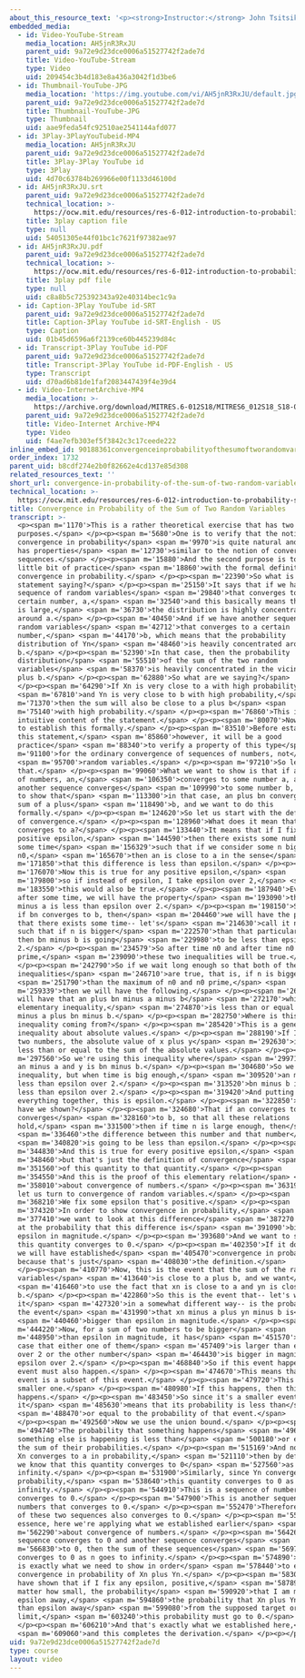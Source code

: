 ```yaml
---
about_this_resource_text: '<p><strong>Instructor:</strong> John Tsitsiklis</p>'
embedded_media:
  - id: Video-YouTube-Stream
    media_location: AH5jnR3RxJU
    parent_uid: 9a72e9d23dce0006a51527742f2ade7d
    title: Video-YouTube-Stream
    type: Video
    uid: 209454c3b4d183e8a436a3042f1d3be6
  - id: Thumbnail-YouTube-JPG
    media_location: 'https://img.youtube.com/vi/AH5jnR3RxJU/default.jpg'
    parent_uid: 9a72e9d23dce0006a51527742f2ade7d
    title: Thumbnail-YouTube-JPG
    type: Thumbnail
    uid: aae9feda54fc92510ae2541144afd077
  - id: 3Play-3PlayYouTubeid-MP4
    media_location: AH5jnR3RxJU
    parent_uid: 9a72e9d23dce0006a51527742f2ade7d
    title: 3Play-3Play YouTube id
    type: 3Play
    uid: 4d70c63784b269966e00f1133d46100d
  - id: AH5jnR3RxJU.srt
    parent_uid: 9a72e9d23dce0006a51527742f2ade7d
    technical_location: >-
      https://ocw.mit.edu/resources/res-6-012-introduction-to-probability-spring-2018/part-ii-inference-limit-theorems/convergence-in-probability-of-the-sum-of-two-random-variables/AH5jnR3RxJU.srt
    title: 3play caption file
    type: null
    uid: 54051305e44f01bc1c7621f97382ae97
  - id: AH5jnR3RxJU.pdf
    parent_uid: 9a72e9d23dce0006a51527742f2ade7d
    technical_location: >-
      https://ocw.mit.edu/resources/res-6-012-introduction-to-probability-spring-2018/part-ii-inference-limit-theorems/convergence-in-probability-of-the-sum-of-two-random-variables/AH5jnR3RxJU.pdf
    title: 3play pdf file
    type: null
    uid: c8a8b5c725392343a92e40314bec1c9a
  - id: Caption-3Play YouTube id-SRT
    parent_uid: 9a72e9d23dce0006a51527742f2ade7d
    title: Caption-3Play YouTube id-SRT-English - US
    type: Caption
    uid: 01b45d6596a6f2139ce60b445239d84c
  - id: Transcript-3Play YouTube id-PDF
    parent_uid: 9a72e9d23dce0006a51527742f2ade7d
    title: Transcript-3Play YouTube id-PDF-English - US
    type: Transcript
    uid: d70ad6b81de1faf2083447439f4e39d4
  - id: Video-InternetArchive-MP4
    media_location: >-
      https://archive.org/download/MITRES.6-012S18/MITRES6_012S18_S18-01_300k.mp4
    parent_uid: 9a72e9d23dce0006a51527742f2ade7d
    title: Video-Internet Archive-MP4
    type: Video
    uid: f4ae7efb303ef5f3842c3c17ceede222
inline_embed_id: 90188361convergenceinprobabilityofthesumoftworandomvariables42305045
order_index: 1732
parent_uid: b8cdf274e2b0f82662e4cd137e85d308
related_resources_text: ''
short_url: convergence-in-probability-of-the-sum-of-two-random-variables
technical_location: >-
  https://ocw.mit.edu/resources/res-6-012-introduction-to-probability-spring-2018/part-ii-inference-limit-theorems/convergence-in-probability-of-the-sum-of-two-random-variables
title: Convergence in Probability of the Sum of Two Random Variables
transcript: >-
  <p><span m='1170'>This is a rather theoretical exercise that has two
  purposes.</span> </p><p><span m='5680'>One is to verify that the notion of
  convergence in probability</span> <span m='9970'>is quite natural and that it
  has properties</span> <span m='12730'>similar to the notion of convergence of
  sequences.</span> </p><p><span m='15880'>And the second purpose is to get a
  little bit of practice</span> <span m='18860'>with the formal definition of
  convergence in probability.</span> </p><p><span m='22390'>So what is the
  statement saying?</span> </p><p><span m='25150'>It says that if we have a
  sequence of random variables</span> <span m='29840'>that converges to a
  certain number, a,</span> <span m='32540'>and this basically means that when n
  is large,</span> <span m='36730'>the distribution is highly concentrated
  around a.</span> </p><p><span m='40450'>And if we have another sequence of
  random variables</span> <span m='42712'>that converges to a certain
  number,</span> <span m='44170'>b, which means that the probability
  distribution of Yn</span> <span m='48460'>is heavily concentrated around
  b.</span> </p><p><span m='52390'>In that case, then the probability
  distribution</span> <span m='55510'>of the sum of the two random
  variables</span> <span m='58370'>is heavily concentrated in the vicinity of a
  plus b.</span> </p><p><span m='62880'>So what are we saying?</span>
  </p><p><span m='64290'>If Xn is very close to a with high probability</span>
  <span m='67810'>and Yn is very close to b with high probability,</span> <span
  m='71370'>then the sum will also be close to a plus b</span> <span
  m='75140'>with high probability.</span> </p><p><span m='76860'>This is the
  intuitive content of the statement.</span> </p><p><span m='80070'>Now we want
  to establish this formally.</span> </p><p><span m='83510'>Before establishing
  this statement,</span> <span m='85860'>however, it will be a good
  practice</span> <span m='88340'>to verify a property of this type</span> <span
  m='91100'>for the ordinary convergence of sequences of numbers, not</span>
  <span m='95700'>random variables.</span> </p><p><span m='97210'>So let us do
  that.</span> </p><p><span m='99060'>What we want to show is that if a sequence
  of numbers, an,</span> <span m='106350'>converges to some number a, and
  another sequence converges</span> <span m='109990'>to some number b, we want
  to show that</span> <span m='113300'>in that case, an plus bn converges to the
  sum of a plus</span> <span m='118490'>b, and we want to do this
  formally.</span> </p><p><span m='124620'>So let us start with the definition
  of convergence.</span> </p><p><span m='128960'>What does it mean that an
  converges to a?</span> </p><p><span m='133440'>It means that if I fix some
  positive epsilon,</span> <span m='144590'>then there exists some number or
  some time</span> <span m='156329'>such that if we consider some n bigger than
  n0,</span> <span m='165670'>then an is close to a in the sense</span> <span
  m='171850'>that this difference is less than epsilon.</span> </p><p><span
  m='176070'>Now this is true for any positive epsilon,</span> <span
  m='179800'>so if instead of epsilon, I take epsilon over 2,</span> <span
  m='183550'>this would also be true.</span> </p><p><span m='187940'>Eventually,
  after some time, we will have the property</span> <span m='193090'>that an
  minus a is less than epsilon over 2.</span> </p><p><span m='198150'>Similarly,
  if bn converges to b, then</span> <span m='204460'>we will have the property
  that there exists some time-- let's</span> <span m='214630'>call it n0 prime--
  such that if n is bigger</span> <span m='222570'>than that particular time,
  then bn minus b is going</span> <span m='229980'>to be less than epsilon over
  2.</span> </p><p><span m='234579'>So after time n0 and after time n0
  prime,</span> <span m='239090'>these two inequalities will be true.</span>
  </p><p><span m='242790'>So if we wait long enough so that both of these
  inequalities</span> <span m='246710'>are true, that is, if n is bigger</span>
  <span m='251790'>than the maximum of n0 and n0 prime,</span> <span
  m='259339'>then we will have the following.</span> </p><p><span m='263320'>We
  will have that an plus bn minus a minus b</span> <span m='272170'>which, by an
  elementary inequality,</span> <span m='274870'>is less than or equal to an
  minus a plus bn minus b.</span> </p><p><span m='282750'>Where is this
  inequality coming from?</span> </p><p><span m='285420'>This is a general
  inequality about absolute values.</span> </p><p><span m='288190'>If I give you
  two numbers, the absolute value of x plus y</span> <span m='292630'>is always
  less than or equal to the sum of the absolute values.</span> </p><p><span
  m='297560'>So we're using this inequality where</span> <span m='299710'>x is
  an minus a and y is bn minus b.</span> </p><p><span m='304680'>So we have this
  inequality, but when time is big enough,</span> <span m='309520'>an minus a is
  less than epsilon over 2.</span> </p><p><span m='313520'>bn minus b is also
  less than epsilon over 2.</span> </p><p><span m='319420'>And putting
  everything together, this is epsilon.</span> </p><p><span m='322850'>So what
  have we shown?</span> </p><p><span m='324680'>That if an converges to a and bn
  converges</span> <span m='328160'>to b, so that all these relations
  hold,</span> <span m='331500'>then if time n is large enough, then</span>
  <span m='336460'>the difference between this number and that number</span>
  <span m='340820'>is going to be less than epsilon.</span> </p><p><span
  m='344830'>And this is true for every positive epsilon,</span> <span
  m='348460'>but that's just the definition of convergence</span> <span
  m='351560'>of this quantity to that quantity.</span> </p><p><span
  m='354550'>And this is the proof of this elementary relation</span> <span
  m='358010'>about convergence of numbers.</span> </p><p><span m='363190'>Now
  let us turn to convergence of random variables.</span> </p><p><span
  m='368210'>We fix some epsilon that's positive.</span> </p><p><span
  m='374320'>In order to show convergence in probability,</span> <span
  m='377410'>we want to look at this difference</span> <span m='387270'>and look
  at the probability that this difference is</span> <span m='391090'>bigger than
  epsilon in magnitude.</span> </p><p><span m='393680'>And we want to show that
  this quantity converges to 0.</span> </p><p><span m='402350'>If it does, then
  we will have established</span> <span m='405470'>convergence in probability
  because that's just</span> <span m='408030'>the definition.</span>
  </p><p><span m='410770'>Now, this is the event that the sum of the random
  variables</span> <span m='413640'>is close to a plus b, and we want</span>
  <span m='416460'>to use the fact that xn is close to a and yn is close to
  b.</span> </p><p><span m='422860'>So this is the event that-- let's write
  it</span> <span m='427320'>in a somewhat different way-- is the probability of
  the event</span> <span m='431990'>that xn minus a plus yn minus b is</span>
  <span m='440460'>bigger than epsilon in magnitude.</span> </p><p><span
  m='444220'>Now, for a sum of two numbers to be bigger</span> <span
  m='448950'>than epsilon in magnitude, it has</span> <span m='451570'>to be the
  case that either one of them</span> <span m='457409'>is larger than epsilon
  over 2 or the other number</span> <span m='464430'>is bigger in magnitude than
  epsilon over 2.</span> </p><p><span m='468840'>So if this event happens, this
  event must also happen.</span> </p><p><span m='474670'>This means that this
  event is a subset of this event.</span> </p><p><span m='479720'>This is a
  smaller one.</span> </p><p><span m='480980'>If this happens, then this one
  happens.</span> </p><p><span m='483450'>So since it's a smaller event,
  it</span> <span m='485630'>means that its probability is less than</span>
  <span m='488470'>or equal to the probability of that event.</span>
  </p><p><span m='492560'>Now we use the union bound.</span> </p><p><span
  m='494740'>The probability that something happens</span> <span m='496860'>or
  something else is happening is less than</span> <span m='500180'>or equal to
  the sum of their probabilities.</span> </p><p><span m='515169'>And now, since
  Xn converges to a in probability,</span> <span m='521110'>then by definition,
  we know that this quantity converges to 0</span> <span m='527560'>as n goes to
  infinity.</span> </p><p><span m='531900'>Similarly, since Yn converges to b in
  probability,</span> <span m='538640'>this quantity converges to 0 as n goes to
  infinity.</span> </p><p><span m='544910'>This is a sequence of numbers that
  converges to 0.</span> </p><p><span m='547900'>This is another sequence of
  numbers that converges to 0.</span> </p><p><span m='552470'>Therefore, the sum
  of these two sequences also converges to 0.</span> </p><p><span m='558880'>In
  essence, here we're applying what we established earlier</span> <span
  m='562290'>about convergence of numbers.</span> </p><p><span m='564260'>If a
  sequence converges to 0 and another sequence converges</span> <span
  m='566830'>to 0, then the sum of these sequences</span> <span m='569780'>also
  converges to 0 as n goes to infinity.</span> </p><p><span m='574890'>But this
  is exactly what we need to show in order</span> <span m='578440'>to establish
  convergence in probability of Xn plus Yn.</span> </p><p><span m='583030'>We
  have shown that if I fix any epsilon, positive,</span> <span m='587890'>no
  matter how small, the probability</span> <span m='590920'>that I am more than
  epsilon away,</span> <span m='594860'>the probability that Xn plus Yn is more
  than epsilon away</span> <span m='599080'>from the supposed target or the
  limit,</span> <span m='603240'>this probability must go to 0.</span>
  </p><p><span m='606210'>And that's exactly what we established here,</span>
  <span m='609060'>and this completes the derivation.</span> </p><p></p>
uid: 9a72e9d23dce0006a51527742f2ade7d
type: course
layout: video
---
```

